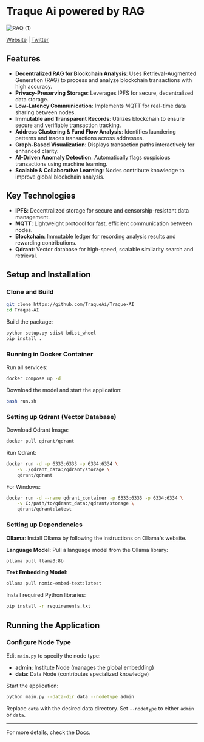 # Traque Ai powered by RAG
![RAQ (1)](https://github.com/user-attachments/assets/afc2009b-2c90-4c17-8a93-dc5b7eb79e5e)



[Website](https://traque.cc) | [Twitter](https://twitter.com/TraqueAi)


## Features


- **Decentralized RAG for Blockchain Analysis**: Uses Retrieval-Augmented Generation (RAG) to process and analyze blockchain transactions with high accuracy.
- **Privacy-Preserving Storage**: Leverages IPFS for secure, decentralized data storage.
- **Low-Latency Communication**: Implements MQTT for real-time data sharing between nodes.
- **Immutable and Transparent Records**: Utilizes blockchain to ensure secure and verifiable transaction tracking.
- **Address Clustering & Fund Flow Analysis**: Identifies laundering patterns and traces transactions across addresses.
- **Graph-Based Visualization**: Displays transaction paths interactively for enhanced clarity.
- **AI-Driven Anomaly Detection**: Automatically flags suspicious transactions using machine learning.
- **Scalable & Collaborative Learning**: Nodes contribute knowledge to improve global blockchain analysis.

## Key Technologies

- **IPFS**: Decentralized storage for secure and censorship-resistant data management.
- **MQTT**: Lightweight protocol for fast, efficient communication between nodes.
- **Blockchain**: Immutable ledger for recording analysis results and rewarding contributions.
- **Qdrant**: Vector database for high-speed, scalable similarity search and retrieval.

## Setup and Installation

### Clone and Build

```sh
git clone https://github.com/TraqueAi/Traque-AI
cd Traque-AI
```

Build the package:

```sh
python setup.py sdist bdist_wheel
pip install .
```

### Running in Docker Container

Run all services:

```sh
docker compose up -d
```

Download the model and start the application:

```sh
bash run.sh
```

### Setting up Qdrant (Vector Database)

Download Qdrant Image:

```sh
docker pull qdrant/qdrant
```

Run Qdrant:

```sh
docker run -d -p 6333:6333 -p 6334:6334 \
    -v ./qdrant_data:/qdrant/storage \
    qdrant/qdrant
```

For Windows:

```sh
docker run -d --name qdrant_container -p 6333:6333 -p 6334:6334 \
    -v C:/path/to/qdrant_data:/qdrant/storage \
    qdrant/qdrant:latest
```

### Setting up Dependencies

**Ollama**: Install Ollama by following the instructions on Ollama's website.

**Language Model**: Pull a language model from the Ollama library:

```sh
ollama pull llama3:8b
```

**Text Embedding Model**:

```sh
ollama pull nomic-embed-text:latest
```

Install required Python libraries:

```sh
pip install -r requirements.txt
```

## Running the Application

### Configure Node Type

Edit `main.py` to specify the node type:

- **admin**: Institute Node (manages the global embedding)
- **data**: Data Node (contributes specialized knowledge)

Start the application:

```sh
python main.py --data-dir data --nodetype admin
```

Replace `data` with the desired data directory. Set `--nodetype` to either `admin` or `data`.

---

For more details, check the [Docs](https://github.com/TraqueAi/TraqueAI).

